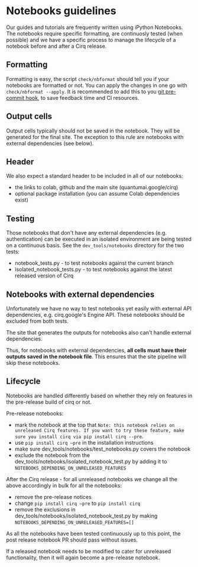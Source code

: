 # Notebooks guidelines 

Our guides and tutorials are frequently written using iPython Notebooks. The notebooks require specific formatting, are continuosly tested (when possible) and we have a specific process to manage the lifecycle of a notebook before and after a Cirq release.    

## Formatting 

Formatting is easy, the script `check/nbformat` should tell you if your notebooks are formatted or not.
You can apply the changes in one go with `check/nbformat --apply`. It is recommended to add this to you [git pre-commit hook](https://git-scm.com/book/en/v2/Customizing-Git-Git-Hooks), to save feedback time and CI resources. 

## Output cells 

Output cells typically should not be saved in the notebook. They will be generated for the final site.
The exception to this rule are notebooks with external dependencies (see below). 

## Header

We also expect a standard header to be included in all of our notebooks: 
- the links to colab, github and the main site (quantumai.google/cirq)
- optional package installation (you can assume Colab dependencies exist)
 

## Testing 

Those notebooks that don't have any external dependencies (e.g. authentication) can be executed in an isolated environment are being tested on a continuous basis. 
See the `dev_tools/notebooks` directory for the two tests: 
- notebook_tests.py - to test notebooks against the current branch
- isolated_notebook_tests.py - to test notebooks against the latest released version of Cirq

## Notebooks with external dependencies 

Unfortunately we have no way to test notebooks yet easily with external API dependencies, e.g. cirq.google's Engine API. 
These notebooks should be excluded from both tests. 

The site that generates the outputs for notebooks also can't handle external dependencies. 

Thus, for notebooks with external dependencies, **all cells must have their outputs saved in the notebook file**. This ensures that the site pipeline will skip these notebooks.  

## Lifecycle 

Notebooks are handled differently based on whether they rely on features in the pre-release build of cirq or not. 

Pre-release notebooks: 
 - mark the notebook at the top that `Note: this notebook relies on unreleased Cirq features. If you want to try these feature, make sure you install cirq via pip install cirq --pre`. 
 - use `pip install cirq —pre`  in the installation instructions 
 - make sure dev_tools/notebooks/test_notebooks.py covers the notebook 
 - exclude the notebook from the dev_tools/notebooks/isolated_notebook_test.py by adding it to `NOTEBOOKS_DEPENDING_ON_UNRELEASED_FEATURES`

After the Cirq release - for all unreleased notebooks we change all the above accordingly in bulk for all the notebooks: 
 - remove the pre-release notices
 - change `pip install cirq —pre` to `pip install cirq`
 - remove the exclusions in dev_tools/notebooks/isolated_notebook_test.py by making `NOTEBOOKS_DEPENDING_ON_UNRELEASED_FEATURES=[]`
 
As all the notebooks have been tested continuously up to this point, the post release notebook PR should pass without issues. 
 
If a released notebook needs to be modified to cater for unreleased functionality, then it will again become a pre-release notebook. 